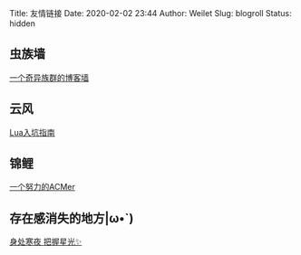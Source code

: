 Title: 友情链接
Date: 2020-02-02 23:44
Author: Weilet
Slug: blogroll
Status: hidden



## 虫族墙

[一个奇异族群的博客墙](http://bug.moe/)

## 云风

[Lua入坑指南](https://blog.codingnow.com/)

## 锦鲤

[一个努力的ACMer](http://jinli233.com/)

## 存在感消失的地方|ω•`) 
[身处寒夜 把握星光✨](https://akarin.dev/)
